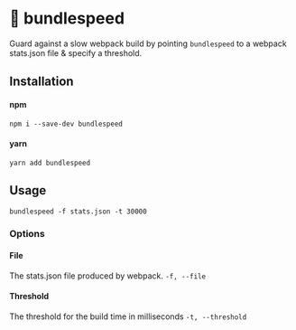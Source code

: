 # 🐇 bundlespeed

Guard against a slow webpack build by pointing `bundlespeed` to a webpack stats.json file & specify a threshold.

## Installation
#### npm
```
npm i --save-dev bundlespeed
```

#### yarn
```
yarn add bundlespeed
```

## Usage

```
bundlespeed -f stats.json -t 30000
```

### Options

#### File
The stats.json file produced by webpack.
`-f, --file`

#### Threshold
The threshold for the build time in milliseconds
`-t, --threshold`
